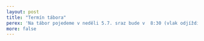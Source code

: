 ```yaml
---
layout: post
title: "Termín tábora"
perex: 'Na tábor pojedeme v neděli 5.7. sraz bude v  8:30 (vlak odjíždí v 9:00) na hlavním vlakovém nádraží a vracet se budeme v neděli 19.7. v 17:00 tamtéž. Kdo pojede na stavbu, odjezd bude v pátek nebo v sobotu - upřesníme. Návštěvní den je v neděli 12.7. od 14:00 do 18:00.'
more: false
---
```


